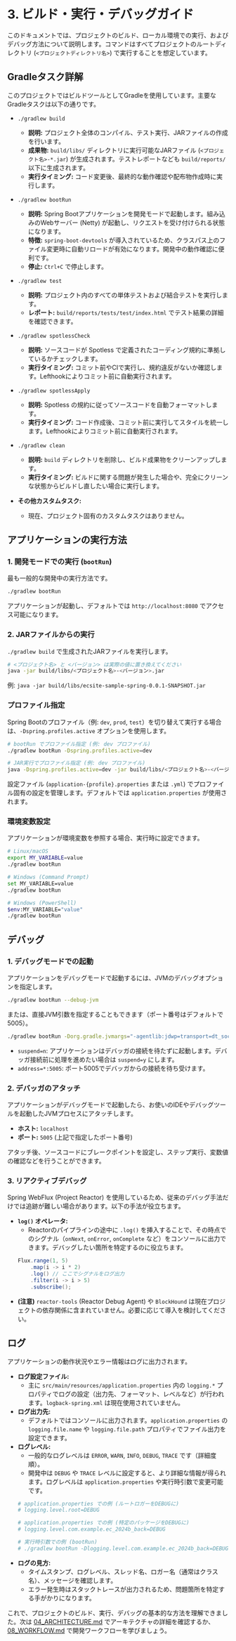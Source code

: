 # 3. ビルド・実行・デバッグガイド

このドキュメントでは、プロジェクトのビルド、ローカル環境での実行、およびデバッグ方法について説明します。コマンドはすべてプロジェクトのルートディレクトリ (`<プロジェクトディレクトリ名>`) で実行することを想定しています。

## Gradleタスク詳解

このプロジェクトではビルドツールとしてGradleを使用しています。主要なGradleタスクは以下の通りです。

*   `./gradlew build`
    *   **説明:** プロジェクト全体のコンパイル、テスト実行、JARファイルの作成を行います。
    *   **成果物:** `build/libs/` ディレクトリに実行可能なJARファイル (`<プロジェクト名>-*.jar`) が生成されます。テストレポートなども `build/reports/` 以下に生成されます。
    *   **実行タイミング:** コード変更後、最終的な動作確認や配布物作成時に実行します。

*   `./gradlew bootRun`
    *   **説明:** Spring Bootアプリケーションを開発モードで起動します。組み込みのWebサーバー (Netty) が起動し、リクエストを受け付けられる状態になります。
    *   **特徴:** `spring-boot-devtools` が導入されているため、クラスパス上のファイル変更時に自動リロードが有効になります。開発中の動作確認に便利です。
    *   **停止:** `Ctrl+C` で停止します。

*   `./gradlew test`
    *   **説明:** プロジェクト内のすべての単体テストおよび結合テストを実行します。
    *   **レポート:** `build/reports/tests/test/index.html` でテスト結果の詳細を確認できます。

*   `./gradlew spotlessCheck`
    *   **説明:** ソースコードが Spotless で定義されたコーディング規約に準拠しているかチェックします。
    *   **実行タイミング:** コミット前やCIで実行し、規約違反がないか確認します。Lefthookによりコミット前に自動実行されます。

*   `./gradlew spotlessApply`
    *   **説明:** Spotless の規約に従ってソースコードを自動フォーマットします。
    *   **実行タイミング:** コード作成後、コミット前に実行してスタイルを統一します。Lefthookによりコミット前に自動実行されます。

*   `./gradlew clean`
    *   **説明:** `build` ディレクトリを削除し、ビルド成果物をクリーンアップします。
    *   **実行タイミング:** ビルドに関する問題が発生した場合や、完全にクリーンな状態からビルドし直したい場合に実行します。

*   **その他カスタムタスク:**
    *   現在、プロジェクト固有のカスタムタスクはありません。

## アプリケーションの実行方法

### 1. 開発モードでの実行 (`bootRun`)

最も一般的な開発中の実行方法です。

```bash
./gradlew bootRun
```

アプリケーションが起動し、デフォルトでは `http://localhost:8080` でアクセス可能になります。

### 2. JARファイルからの実行

`./gradlew build` で生成されたJARファイルを実行します。

```bash
# <プロジェクト名> と <バージョン> は実際の値に置き換えてください
java -jar build/libs/<プロジェクト名>-<バージョン>.jar
```
例: `java -jar build/libs/ecsite-sample-spring-0.0.1-SNAPSHOT.jar`

### プロファイル指定

Spring Bootのプロファイル（例: `dev`, `prod`, `test`）を切り替えて実行する場合は、`-Dspring.profiles.active` オプションを使用します。

```bash
# bootRun でプロファイル指定 (例: dev プロファイル)
./gradlew bootRun -Dspring.profiles.active=dev

# JAR実行でプロファイル指定 (例: dev プロファイル)
java -Dspring.profiles.active=dev -jar build/libs/<プロジェクト名>-<バージョン>.jar
```
設定ファイル (`application-{profile}.properties` または `.yml`) でプロファイル固有の設定を管理します。デフォルトでは `application.properties` が使用されます。

### 環境変数設定

アプリケーションが環境変数を参照する場合、実行時に設定できます。

```bash
# Linux/macOS
export MY_VARIABLE=value
./gradlew bootRun

# Windows (Command Prompt)
set MY_VARIABLE=value
./gradlew bootRun

# Windows (PowerShell)
$env:MY_VARIABLE="value"
./gradlew bootRun
```

## デバッグ

### 1. デバッグモードでの起動

アプリケーションをデバッグモードで起動するには、JVMのデバッグオプションを指定します。

```bash
./gradlew bootRun --debug-jvm
```
または、直接JVM引数を指定することもできます（ポート番号はデフォルトで5005）。

```bash
./gradlew bootRun -Dorg.gradle.jvmargs="-agentlib:jdwp=transport=dt_socket,server=y,suspend=n,address=*:5005"
```
*   `suspend=n`: アプリケーションはデバッガの接続を待たずに起動します。デバッガ接続前に処理を進めたい場合は `suspend=y` にします。
*   `address=*:5005`: ポート5005でデバッガからの接続を待ち受けます。

### 2. デバッガのアタッチ

アプリケーションがデバッグモードで起動したら、お使いのIDEやデバッグツールを起動したJVMプロセスにアタッチします。

*   **ホスト:** `localhost`
*   **ポート:** `5005` (上記で指定したポート番号)

アタッチ後、ソースコードにブレークポイントを設定し、ステップ実行、変数値の確認などを行うことができます。

### 3. リアクティブデバッグ

Spring WebFlux (Project Reactor) を使用しているため、従来のデバッグ手法だけでは追跡が難しい場合があります。以下の手法が役立ちます。

*   **`log()` オペレータ:**
    *   Reactorのパイプラインの途中に `.log()` を挿入することで、その時点でのシグナル（`onNext`, `onError`, `onComplete` など）をコンソールに出力できます。デバッグしたい箇所を特定するのに役立ちます。
    ```java
    Flux.range(1, 5)
        .map(i -> i * 2)
        .log() // ここでシグナルをログ出力
        .filter(i -> i > 5)
        .subscribe();
    ```
*   **(注意)** `reactor-tools` (Reactor Debug Agent) や `BlockHound` は現在プロジェクトの依存関係に含まれていません。必要に応じて導入を検討してください。

## ログ

アプリケーションの動作状況やエラー情報はログに出力されます。

*   **ログ設定ファイル:**
    *   主に `src/main/resources/application.properties` 内の `logging.*` プロパティでログの設定（出力先、フォーマット、レベルなど）が行われます。`logback-spring.xml` は現在使用されていません。
*   **ログ出力先:**
    *   デフォルトではコンソールに出力されます。`application.properties` の `logging.file.name` や `logging.file.path` プロパティでファイル出力を設定できます。
*   **ログレベル:**
    *   一般的なログレベルは `ERROR`, `WARN`, `INFO`, `DEBUG`, `TRACE` です（詳細度順）。
    *   開発中は `DEBUG` や `TRACE` レベルに設定すると、より詳細な情報が得られます。ログレベルは `application.properties` や実行時引数で変更可能です。
    ```bash
    # application.properties での例 (ルートロガーをDEBUGに)
    # logging.level.root=DEBUG

    # application.properties での例 (特定のパッケージをDEBUGに)
    # logging.level.com.example.ec_2024b_back=DEBUG

    # 実行時引数での例 (bootRun)
    # ./gradlew bootRun -Dlogging.level.com.example.ec_2024b_back=DEBUG
    ```
*   **ログの見方:**
    *   タイムスタンプ、ログレベル、スレッド名、ロガー名（通常はクラス名）、メッセージを確認します。
    *   エラー発生時はスタックトレースが出力されるため、問題箇所を特定する手がかりになります。

これで、プロジェクトのビルド、実行、デバッグの基本的な方法を理解できました。次は [04_ARCHITECTURE.md](./04_ARCHITECTURE.md) でアーキテクチャの詳細を確認するか、[08_WORKFLOW.md](./08_WORKFLOW.md) で開発ワークフローを学びましょう。
